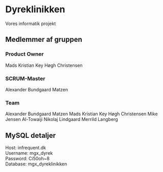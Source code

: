 # Dyreklinikken
Vores informatik projekt

## Medlemmer af gruppen
### Product Owner
Mads Kristian Key Høgh Christensen

### SCRUM-Master
Alexander Bundgaard Matzen

### Team
Alexander Bundgaard Matzen
Mads Kristian Key Høgh Christensen
Mike Jensen	Al-Towaiji
Nikolaj Lindgaard Merrild	Langberg

## MySQL detaljer
Host: infrequent.dk  
Username: mgx_dyrek  
Password: Ci50oh~8  
Database: mgx_dyreklinikken  
